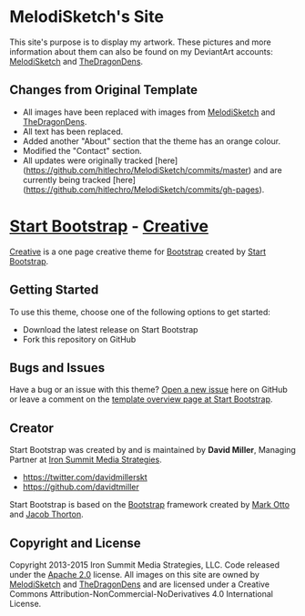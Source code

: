 # MelodiSketch's Site

This site's purpose is to display my artwork. These pictures and more information about them can also be found on my DeviantArt accounts: [MelodiSketch](http://melodisketch.deviantart.com/) and [TheDragonDens](http://thedragondens.deviantart.com/).

## Changes from Original Template

* All images have been replaced with images from [MelodiSketch](http://melodisketch.deviantart.com/) and [TheDragonDens](http://thedragondens.deviantart.com/).
* All text has been replaced.
* Added another "About" section that the theme has an orange colour.
* Modified the "Contact" section.
* All updates were originally tracked [here] (https://github.com/hitlechro/MelodiSketch/commits/master) and are currently being tracked [here] (https://github.com/hitlechro/MelodiSketch/commits/gh-pages).

# [Start Bootstrap](http://startbootstrap.com/) - [Creative](http://startbootstrap.com/template-overviews/creative/)

[Creative](http://startbootstrap.com/template-overviews/creative/) is a one page creative theme for [Bootstrap](http://getbootstrap.com/) created by [Start Bootstrap](http://startbootstrap.com/).

## Getting Started

To use this theme, choose one of the following options to get started:
* Download the latest release on Start Bootstrap
* Fork this repository on GitHub

## Bugs and Issues

Have a bug or an issue with this theme? [Open a new issue](https://github.com/IronSummitMedia/startbootstrap-creative/issues) here on GitHub or leave a comment on the [template overview page at Start Bootstrap](http://startbootstrap.com/template-overviews/creative/).

## Creator

Start Bootstrap was created by and is maintained by **David Miller**, Managing Partner at [Iron Summit Media Strategies](http://www.ironsummitmedia.com/).

* https://twitter.com/davidmillerskt
* https://github.com/davidtmiller

Start Bootstrap is based on the [Bootstrap](http://getbootstrap.com/) framework created by [Mark Otto](https://twitter.com/mdo) and [Jacob Thorton](https://twitter.com/fat).

## Copyright and License

Copyright 2013-2015 Iron Summit Media Strategies, LLC. Code released under the [Apache 2.0](https://github.com/IronSummitMedia/startbootstrap-creative/blob/gh-pages/LICENSE) license.
All images on this site are owned by [MelodiSketch](http://melodisketch.deviantart.com/) and [TheDragonDens](http://thedragondens.deviantart.com/) and are licensed under a Creative Commons Attribution-NonCommercial-NoDerivatives 4.0 International License.